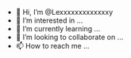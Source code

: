 - 👋 Hi, I’m @Lexxxxxxxxxxxxxy
- 👀 I’m interested in ...
- 🌱 I’m currently learning ...
- 💞️ I’m looking to collaborate on ...
- 📫 How to reach me ...

<!---
Lexxxxxxxxxxxxxy/Lexxxxxxxxxxxxxy is a ✨ special ✨ repository because its `README.md` (this file) appears on your GitHub profile.
You can click the Preview link to take a look at your changes.
--->
